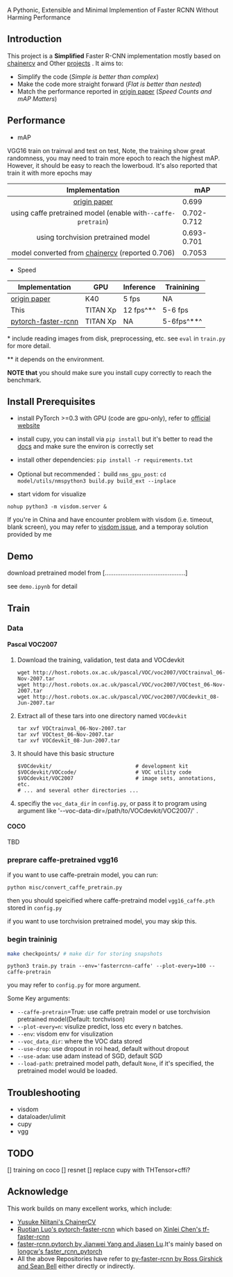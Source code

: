 A Pythonic, Extensible and Minimal Implemention of Faster RCNN Without Harming Performance

##  Introduction

This project is a **Simplified** Faster R-CNN implementation mostly based on [chainercv](https://github.com/chainer/chainercv) and Other [projects](#Acknowledgement) . It aims to:

- Simplify the code (*Simple is better than complex*)
- Make the code more straight forward (*Flat is better than nested*)
- Match the performance reported in [ origin paper](https://arxiv.org/abs/1506.01497) (*Speed Counts and mAP Matters*)

##  Performance

- mAP

VGG16 train on trainval and test on test, Note, the training show great randomness, you may need to train more epoch to reach the highest mAP. However, it should be easy to reach the lowerboud. It's also reported that train it with more epochs may 

|              Implementation              | mAP         |
| :--------------------------------------: | ----------- |
| [origin paper](https://arxiv.org/abs/1506.01497) | 0.699       |
| using caffe pretrained model (enable with`--caffe-pretrain`) | 0.702-0.712 |
|    using torchvision pretrained model    | 0.693-0.701 |
| model converted from [chainercv](https://github.com/chainer/chainercv/tree/master/examples/faster_rcnn) (reported 0.706) | 0.7053      |


- Speed

| Implementation                           | GPU      | Inference | Trainining |
| ---------------------------------------- | -------- | --------- | ---------- |
| [origin paper](https://arxiv.org/abs/1506.01497) | K40      | 5 fps     | NA         |
| This                                     | TITAN Xp | 12 fps^*^ | 5-6 fps    |
| [pytorch-faster-rcnn](https://github.com/ruotianluo/pytorch-faster-rcnn) | TITAN Xp | NA        | 5-6fps^**^ |

\* include reading images from disk, preprocessing, etc. see `eval` in `train.py` for more detail.

** it depends on the environment.

**NOTE that** you should make sure you install cupy correctly to reach the benchmark.

## Install Prerequisites

- install PyTorch >=0.3 with GPU (code are gpu-only), refer to [official website](http://pytorch.org)
- install cupy, you can install via `pip install` but it's better to read the [docs](https://docs-cupy.chainer.org/en/latest/install.html#install-cupy-with-cudnn-and-nccl) and make sure the environ is correctly set


- install other dependencies:  `pip install -r requirements.txt `
- Optional but recommended： build `nms_gpu_post`: `cd model/utils/nmspython3 build.py build_ext --inplace`
- start vidom for visualize


```
nohup python3 -m visdom.server &
```

If you're in China and have encounter problem with visdom (i.e. timeout, blank screen), you may refer to [visdom issue](https://github.com/facebookresearch/visdom/issues/111#issuecomment-321743890), and a temporay solution provided by me

## Demo

download pretrained model from [..............................................] 

see `demo.ipynb` for detail

## Train

### Data

#### Pascal VOC2007

1. Download the training, validation, test data and VOCdevkit

   ```
   wget http://host.robots.ox.ac.uk/pascal/VOC/voc2007/VOCtrainval_06-Nov-2007.tar
   wget http://host.robots.ox.ac.uk/pascal/VOC/voc2007/VOCtest_06-Nov-2007.tar
   wget http://host.robots.ox.ac.uk/pascal/VOC/voc2007/VOCdevkit_08-Jun-2007.tar
   ```

2. Extract all of these tars into one directory named `VOCdevkit`

   ```
   tar xvf VOCtrainval_06-Nov-2007.tar
   tar xvf VOCtest_06-Nov-2007.tar
   tar xvf VOCdevkit_08-Jun-2007.tar
   ```

3. It should have this basic structure

   ```
   $VOCdevkit/                           # development kit
   $VOCdevkit/VOCcode/                   # VOC utility code
   $VOCdevkit/VOC2007                    # image sets, annotations, etc.
   # ... and several other directories ...
   ```

4.  specifiy the `voc_data_dir` in `config.py`, or pass it to program using argument like '--voc-data-dir=/path/to/VOCdevkit/VOC2007/' .

#### COCO

TBD

### preprare caffe-pretrained vgg16

if you want to use caffe-pretrain model, you can run:

````
python misc/convert_caffe_pretrain.py
````

then you should speicified where caffe-pretraind model `vgg16_caffe.pth` stored in `config.py`

if you want to use torchvision pretrained model, you may skip this.

### begin traininig

```Bash
make checkpoints/ # make dir for storing snapshots
```



```
python3 train.py train --env='fasterrcnn-caffe' --plot-every=100 --caffe-pretrain
```

you may refer to `config.py` for more argument.

Some Key arguments:

- `--caffe-pretrain`=True: use caffe pretrain model  or use torchvision pretrained model(Default: torchvison)
- `--plot-every=n`: visulize predict, loss etc every n batches.
- `--env`: visdom env for visulization
- `--voc_data_dir`: where the VOC data stored
- `--use-drop`: use dropout in roi head, default without dropout
- `--use-adam`: use adam instead of SGD, default SGD
- `--load-path`: pretrained model path, default `None`, if it's specified, the pretrained model would be loaded.

## Troubleshooting

- visdom
- dataloader/ulimit
- cupy
- vgg

## TODO
[] training on coco
[] resnet
[] replace cupy with THTensor+cffi?

## Acknowledge
This work builds on many excellent works, which include:

- [Yusuke Niitani's ChainerCV](https://github.com/chainer/chainercv) 
- [Ruotian Luo's pytorch-faster-rcnn](https://github.com/ruotianluo/pytorch-faster-rcnn) which based on [ Xinlei Chen's tf-faster-rcnn](https://github.com/endernewton/tf-faster-rcnn)
- [faster-rcnn.pytorch by Jianwei Yang and Jiasen Lu](https://github.com/jwyang/faster-rcnn.pytorch).It's mainly based on [longcw's faster_rcnn_pytorch](https://github.com/longcw/faster_rcnn_pytorch)
- All the above Repositories  have refer to [py-faster-rcnn by Ross Girshick and Sean Bell](https://github.com/rbgirshick/py-faster-rcnn)  either directly or indirectly. 